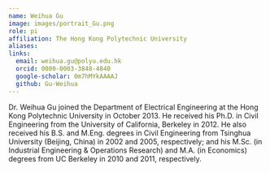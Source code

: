```yaml
---
name: Weihua Gu
image: images/portrait_Gu.png
role: pi
affiliation: The Hong Kong Polytechnic University
aliases:
links:
  email: weihua.gu@polyu.edu.hk
  orcid: 0000-0003-3848-4840
  google-scholar: 0m7hMYkAAAAJ
  github: Gu-Weihua
---
```


Dr. Weihua Gu joined the Department of Electrical Engineering at the Hong Kong Polytechnic University in October 2013. He received his Ph.D. in Civil Engineering from the University of California, Berkeley in 2012. He also received his B.S. and M.Eng. degrees in Civil Engineering from Tsinghua University (Beijing, China) in 2002 and 2005, respectively; and his M.Sc. (in Industrial Engineering & Operations Research) and M.A. (in Economics) degrees from UC Berkeley in 2010 and 2011, respectively.
